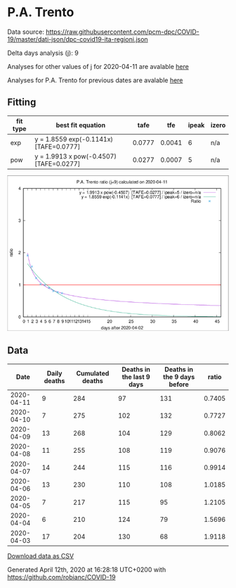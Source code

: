 # P.A. Trento

Data source: https://raw.githubusercontent.com/pcm-dpc/COVID-19/master/dati-json/dpc-covid19-ita-regioni.json

Delta days analysis (j): 9

Analyses for other values of j for 2020-04-11 are avalable [here](../README.md)

Analyses for P.A. Trento for previous dates are avalable [here](../../README.md)

## Fitting 
|fit type|best fit equation|tafe|tfe|ipeak|izero|
|-------|-----|--------|------|---|---|
|exp|y = 1.8559 exp(-0.1141x)  [TAFE=0.0777]|0.0777|0.0041|6|n/a|
|pow|y = 1.9913 x pow(-0.4507)  [TAFE=0.0277]|0.0277|0.0007|5|n/a|

![Plot](COVID-19_p.a._trento_j9_2020-04-11.png)

## Data
|Date|Daily deaths|Cumulated deaths|Deaths in the last 9 days|Deaths in the 9 days before|ratio|
|----|----------|-----------|-------|--------------------|-----|
|2020-04-11|9|284|97|131|0.7405|
|2020-04-10|7|275|102|132|0.7727|
|2020-04-09|13|268|104|129|0.8062|
|2020-04-08|11|255|108|119|0.9076|
|2020-04-07|14|244|115|116|0.9914|
|2020-04-06|13|230|110|108|1.0185|
|2020-04-05|7|217|115|95|1.2105|
|2020-04-04|6|210|124|79|1.5696|
|2020-04-03|17|204|130|68|1.9118|

[Download data as CSV](COVID-19_p.a._trento_j9_2020-04-11.csv)

Generated April 12th, 2020 at 16:28:18 UTC+0200 with https://github.com/robianc/COVID-19
